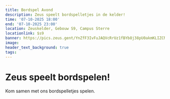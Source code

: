 ```yaml
---
title: Bordspel Avond
description: Zeus speelt bordspelletjes in de kelder!
time: '07-10-2025 18:00'
end: '07-10-2025 23:00'
location: Zeuskelder, Gebouw S9, Campus Sterre
locationlink: $s9
banner: https://pics.zeus.gent/YnZfF3IvFuJAQVcRrUz1fBYb8j38pU0akmKLIZCN.jpg
image:
header_text_background: true
tags:
---
```


# Zeus speelt bordspelen!

Kom samen met ons bordspelletjes spelen. 